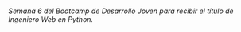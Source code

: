 ###### Semana 6 del Bootcamp de Desarrollo Joven para recibir el título de Ingeniero Web en Python.
